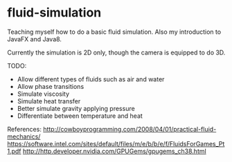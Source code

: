 fluid-simulation
=====================

Teaching myself how to do a basic fluid simulation. Also my introduction to JavaFX and Java8.

Currently the simulation is 2D only, though the camera is equipped to do 3D.

TODO: 
- Allow different types of fluids such as air and water
- Allow phase transitions
- Simulate viscosity
- Simulate heat transfer
- Better simulate gravity applying pressure
- Differentiate between temperature and heat

References:
http://cowboyprogramming.com/2008/04/01/practical-fluid-mechanics/
https://software.intel.com/sites/default/files/m/e/b/b/e/f/FluidsForGames_Pt1.pdf
http://http.developer.nvidia.com/GPUGems/gpugems_ch38.html